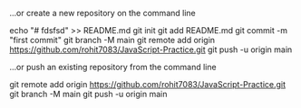 …or create a new repository on the command line
 
echo "# fdsfsd" >> README.md
git init
git add README.md
git commit -m "first commit"
git branch -M main
git remote add origin https://github.com/rohit7083/JavaScript-Practice.git
git push -u origin main


…or push an existing repository from the command line


git remote add origin https://github.com/rohit7083/JavaScript-Practice.git
git branch -M main
git push -u origin main